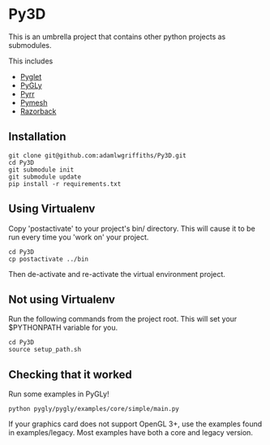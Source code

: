 Py3D
====

This is an umbrella project that contains other python projects as submodules.

This includes
   * [Pyglet](https://github.com/adamlwgriffiths/Pyglet)
   * [PyGLy](https://github.com/adamlwgriffiths/PyGLy)
   * [Pyrr](https://github.com/adamlwgriffiths/Pyrr)
   * [Pymesh](https://github.com/adamlwgriffiths/PyMesh)
   * [Razorback](https://github.com/adamlwgriffiths/Razorback)

Installation
------------

```
git clone git@github.com:adamlwgriffiths/Py3D.git
cd Py3D
git submodule init
git submodule update
pip install -r requirements.txt
```

Using Virtualenv
----------------

Copy 'postactivate' to your project's bin/ directory.
This will cause it to be run every time you 'work on' your project.

```
cd Py3D
cp postactivate ../bin
```
Then de-activate and re-activate the virtual environment project.

Not using Virtualenv
--------------------
Run the following commands from the project root. This will set your $PYTHONPATH variable for you.

```
cd Py3D
source setup_path.sh
```

Checking that it worked
-----------------------

Run some examples in PyGLy!
```
python pygly/pygly/examples/core/simple/main.py
```
If your graphics card does not support OpenGL 3+, use the examples found in examples/legacy.
Most examples have both a core and legacy version.
